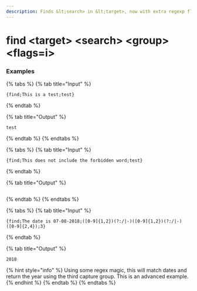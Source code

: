 ```yaml
---
description: Finds &lt;search> in &lt;target>, now with extra regexp flavour. &lt;group> is an optional capture group to return when using regex. &lt;flags> are any regex flags like "g" or "i", you can mix and match groups like "gi".
---
```


# find &lt;target> &lt;search> &lt;group> <flags=i>

### Examples

{% tabs %}
{% tab title="Input" %}

```text
{find;This is a test;test}
```

{% endtab %}

{% tab title="Output" %}

```text
test
```

{% endtab %}
{% endtabs %}

{% tabs %}
{% tab title="Input" %}

```text
{find;This does not include the forbidden word;test}
```

{% endtab %}

{% tab title="Output" %}

```text

```

{% endtab %}
{% endtabs %}

{% tabs %}
{% tab title="Input" %}

```text
{find;The date is 07-08-2018;([0-9]{1,2})(?:/|-)([0-9]{1,2})(?:/|-)([0-9]{2,4});3}
```

{% endtab %}

{% tab title="Output" %}

```text
2018
```

{% hint style="info" %}
Using some regex magic, this will match dates and return the year using the third capture group. This is an advanced example.
{% endhint %}
{% endtab %}
{% endtabs %}
